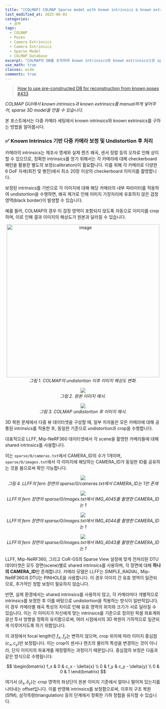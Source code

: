 ```yaml
---
title: "[COLMAP] COLMAP Sparse model with known intrinsics & known extrinsics"
last_modified_at: 2025-06-03
categories:
  - 공부
tags:
  - COLMAP
  - Poses
  - Camera Extrinsics
  - Camera Intrinsics
  - Sparse Model
  - COLMAP Database
excerpt: "COLMAP의 DB를 조작하여 known intrinsics와 known extrinsics으로 sparse model 만들기"
use_math: true
classes: wide
comments: true
---
```


> [How to use pre-constructed DB for reconstruction from known poses #433](https://github.com/colmap/colmap/issues/433)

_COLMAP GUI에서 known intrinsics과 known extrinsics를 manual하게 넣어주어, sparse 3D model을 만들 수 있습니다._

본 포스트에서는 다중 카메라 세팅에서 known intrinsics와 known extrinsics를 구하는 방법을 알아봅시다.

### ✅ Known Intrinsics 기반 다중 카메라 보정 및 Undistortion 후 처리
카메라의 intrinsics는 제조사 명세와 실제 렌즈 왜곡, 센서 정렬 등의 오차로 인해 상이할 수 있으므로, 정확한 intrinsics를 얻기 위해서는 각 카메라에 대해 checkerboard 패턴을 활용한 별도의 보정(calibration)이 필요합니다. 이를 위해 각 카메라로 다양한 6 DoF 자세(회전 및 병진)에서 최소 20장 이상의 checkerboard 이미지를 촬영합니다.

보정된 intrinsics를 기반으로 각 이미지에 대해 해당 카메라의 내부 파라미터를 적용하여 undistortion을 수행하면, 왜곡 제거로 인해 이미지 가장자리에 유효하지 않은 검정 영역(black border)이 발생할 수 있습니다. 

예를 들어, COLMAP의 경우 이 검정 영역이 포함되지 않도록 자동으로 이미지를 crop하며, 이로 인해 결과 이미지의 해상도가 원본과 달라질 수 있습니다.

<p align="center">
  <img width="494" alt="image" src="https://github.com/user-attachments/assets/d8663ad9-7d4a-4330-a526-208df257c54c" />
  <br/>
  <em>그림 1. COLMAP의 undistortion 이후 이미지 해상도 변화.</em>
</p>

<p align="center">
  <img src="https://github.com/user-attachments/assets/23e7069f-bc28-45cd-b08a-1a2daea2e944" />
  <br/>
  <em>그림 2. 원본 이미지 예시.</em>
</p>

<p align="center">
  <img src="https://github.com/user-attachments/assets/95644cb8-2dd0-4225-be88-f6b837bb7432" />
  <br/>
  <em>그림 3. COLMAP undistortion 후 이미지 예시.</em>
</p>

3D 복원 문제에서 다중 뷰 데이터셋을 구성할 때, 일부 저자들은 모든 카메라에 대해 공통된 intrinsics를 적용한 후, 동일한 기준으로 undistortion과 crop을 수행합니다.

대표적으로 LLFF, Mip-NeRF360 데이터셋에서 각 scene을 촬영한 카메라들에 대해 shared intrinsics를 사용합니다.

이는 `sparse/0/cameras.txt`에서 CAMERA_ID의 수가 1개이며, `sparse/0/images.txt`에서 각 이미지에 해당하는 CAMERA_ID가 동일한 ID를 공유하는 것을 봄으로써 확인 가능합니다.

<p align="center">
  <img src="https://github.com/user-attachments/assets/9a191c34-4860-4065-b98b-f763a997e518" />
  <br/>
  <em>그림 4. LLFF의 fern 장면의 sparse/0/cameras.txt에서 CAMERA_ID는 1만 존재</em>
</p>
<p align="center">
  <img src="https://github.com/user-attachments/assets/cf04d499-3fe3-48dd-b136-e6cac5bc571b" />
  <br/>
  <em>LLFF의 fern 장면의 sparse/0/images.txt에서 IMG_4045를 촬영한 CAMERA_ID는 1</em>
</p>
<p align="center">
  <img src="https://github.com/user-attachments/assets/525e579a-fed2-428b-9bda-1b8469ce1786" />
  <br/>
  <em>LLFF의 fern 장면의 sparse/0/images.txt에서 IMG_4044를 촬영한 CAMERA_ID는 1</em>
</p>
<p align="center">
  <img src="https://github.com/user-attachments/assets/5b869731-44be-453e-a865-398d7877f61d" />
  <br/>
  <em>LLFF의 fern 장면의 sparse/0/images.txt에서 IMG_4043를 촬영한 CAMERA_ID는 1</em>
</p>

LLFF, Mip-NeRF360, 그리고 CoR-GS의 Sparse View 설정에 맞게 전처리된 DTU 데이터셋은 모두 장면(scene)별로 shared intrinsics를 사용하며, 각 장면에 대해 **하나의 CAMERA_ID**만 존재합니다.
카메라 모델은 LLFF는 SIMPLE_RADIAL, Mip-NeRF360과 DTU는 PINHOLE을 사용합니다. 이 경우 이미지 간 유효 영역이 일관되므로, 추가적인 정합 보정이 필요하지 않습니다.

반면, 실제 환경에서는 shared intrinsics를 사용하지 않고, 각 카메라마다 개별적으로 intrinsics를 보정한 후 이를 바탕으로 undistortion을 적용하는 방식이 일반적입니다. 이 경우 카메라별 왜곡 특성의 차이로 인해 유효 영역의 위치와 크기가 서로 달라질 수 있습니다. 이는 각 이미지가 자신에게 맞는 intrinsics를 기준으로 정의된 픽셀 좌표계와 광선 투사 방향을 정확히 유지함으로써, 여러 시점에서의 3D 복원이 기하적으로 일관되게 이루어지도록 하기 위함입니다.

이 과정에서 focal length인 $f_x$, $f_y$는 변하지 않으며, crop 위치에 따라 이미지 중심점 $(c_x, c_y)$만 보정됩니다. 이는 crop이 센서나 렌즈의 물리적 특성을 변경하는 것이 아니라, 단지 이미지의 좌표계를 재정렬하는 과정이기 때문입니다. 중심점의 보정은 다음과 같은 방식으로 수행됩니다:

$$
\begin{bmatrix}
f_x & 0 & c_x - \delta{x} \\
0 & f_y & c_y - \delta{y} \\
0 & 0 & 1 
\end{bmatrix}
$$

여기서 $(\delta_x, \delta_y)$는 crop 영역의 좌상단이 원본 이미지 기준에서 얼마나 떨어져 있는지를 나타내는 offset입니다. 이를 반영해 intrinsics를 보정함으로써, 이후의 구조 복원(SfM), 삼각측량(triangulation) 등의 단계에서 정확한 기하 정합을 유지할 수 있습니다.








